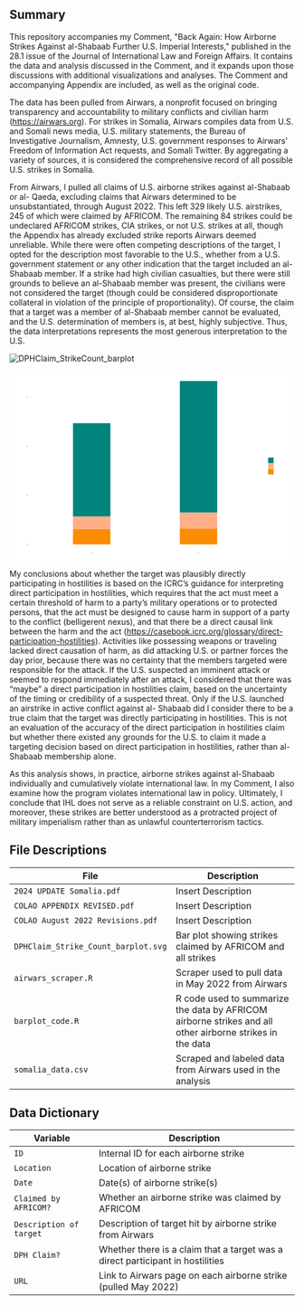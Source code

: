 ## Summary

This repository accompanies my Comment, "Back Again: How Airborne Strikes Against al-Shabaab Further U.S. Imperial Interests," published in the 28.1 issue of the Journal of International Law and Foreign Affairs. It contains the data and analysis discussed in the Comment, and it expands upon those discussions with additional visualizations and analyses. The Comment and accompanying Appendix are included, as well as the original code. 

The data has been pulled from Airwars, a nonprofit focused on bringing transparency and accountability to military conflicts and civilian harm (https://airwars.org). For strikes in Somalia, Airwars compiles data from U.S. and Somali news media, U.S. military statements, the Bureau of Investigative Journalism, Amnesty, U.S. government responses to Airwars’ Freedom of Information Act requests, and Somali Twitter. By aggregating a variety of sources, it is considered the comprehensive record of all possible U.S. strikes in Somalia.

From Airwars, I pulled all claims of U.S. airborne strikes against al-Shabaab or al- Qaeda, excluding claims that Airwars determined to be unsubstantiated, through August 2022. This left 329 likely U.S. airstrikes, 245 of which were claimed by AFRICOM. The remaining 84 strikes could be undeclared AFRICOM strikes, CIA strikes, or not U.S. strikes at all, though the Appendix has already excluded strike reports Airwars deemed unreliable. While there were often competing descriptions of the target, I opted for the description most favorable to the U.S., whether from a U.S. government statement or any other indication that the target included an al- Shabaab member. If a strike had high civilian casualties, but there were still grounds to believe an al-Shabaab member was present, the civilians were not considered the target (though could be considered disproportionate collateral in violation of the principle of proportionality). Of course, the claim that a target was a member of al-Shabaab member cannot be evaluated, and the U.S. determination of members is, at best, highly subjective. Thus, the data interpretations represents the most generous interpretation to the U.S.

![DPHClaim_StrikeCount_barplot](https://github.com/user-attachments/assets/a84f5bec-5946-476b-bd90-b426d0ce657f)

<svg xmlns='http://www.w3.org/2000/svg' xmlns:xlink='http://www.w3.org/1999/xlink' class='svglite' width='864.00pt' height='576.00pt' viewBox='0 0 864.00 576.00'>
<defs>
</defs>
<rect width='100%' height='100%' style='stroke: none; fill: #FFFFFF;'/>
<defs>
  <clipPath id='cpMC4wMHw4NjQuMDB8MC4wMHw1NzYuMDA='>
    <rect x='0.00' y='0.00' width='864.00' height='576.00' />
  </clipPath>
</defs>
<g clip-path='url(#cpMC4wMHw4NjQuMDB8MC4wMHw1NzYuMDA=)'>
<rect x='0.00' y='0.00' width='864.00' height='576.00' style='stroke-width: 1.07; stroke: #FFFFFF; fill: #FFFFFF;' />
</g>
<defs>
  <clipPath id='cpNTQuODZ8NzY3LjM4fDUuNDh8NTUwLjU4'>
    <rect x='54.86' y='5.48' width='712.52' height='545.10' />
  </clipPath>
</defs>
<g clip-path='url(#cpNTQuODZ8NzY3LjM4fDUuNDh8NTUwLjU4)'>
<polyline points='54.86,451.39 767.38,451.39 ' style='stroke-width: 0.53; stroke: #FFFFFF; stroke-linecap: butt;' />
<polyline points='54.86,302.58 767.38,302.58 ' style='stroke-width: 0.53; stroke: #FFFFFF; stroke-linecap: butt;' />
<polyline points='54.86,153.77 767.38,153.77 ' style='stroke-width: 0.53; stroke: #FFFFFF; stroke-linecap: butt;' />
<polyline points='54.86,525.80 767.38,525.80 ' style='stroke-width: 1.07; stroke: #FFFFFF; stroke-linecap: butt;' />
<polyline points='54.86,376.99 767.38,376.99 ' style='stroke-width: 1.07; stroke: #FFFFFF; stroke-linecap: butt;' />
<polyline points='54.86,228.18 767.38,228.18 ' style='stroke-width: 1.07; stroke: #FFFFFF; stroke-linecap: butt;' />
<polyline points='54.86,79.36 767.38,79.36 ' style='stroke-width: 1.07; stroke: #FFFFFF; stroke-linecap: butt;' />
<polyline points='249.18,550.58 249.18,5.48 ' style='stroke-width: 1.07; stroke: #FFFFFF; stroke-linecap: butt;' />
<polyline points='573.06,550.58 573.06,5.48 ' style='stroke-width: 1.07; stroke: #FFFFFF; stroke-linecap: butt;' />
<rect x='516.38' y='478.18' width='113.36' height='47.62' style='stroke-width: 1.07; stroke: none; stroke-linecap: butt; stroke-linejoin: miter; fill: #FB8C00;' />
<rect x='516.38' y='429.07' width='113.36' height='49.11' style='stroke-width: 1.07; stroke: none; stroke-linecap: butt; stroke-linejoin: miter; fill: #FFAE88;' />
<rect x='516.38' y='30.26' width='113.36' height='398.82' style='stroke-width: 1.07; stroke: none; stroke-linecap: butt; stroke-linejoin: miter; fill: #00847C;' />
<rect x='192.51' y='440.98' width='113.36' height='38.69' style='stroke-width: 1.07; stroke: none; stroke-linecap: butt; stroke-linejoin: miter; fill: #FFAE88;' />
<rect x='192.51' y='479.67' width='113.36' height='46.13' style='stroke-width: 1.07; stroke: none; stroke-linecap: butt; stroke-linejoin: miter; fill: #FB8C00;' />
<rect x='192.51' y='158.23' width='113.36' height='282.74' style='stroke-width: 1.07; stroke: none; stroke-linecap: butt; stroke-linejoin: miter; fill: #00847C;' />
</g>
<g clip-path='url(#cpMC4wMHw4NjQuMDB8MC4wMHw1NzYuMDA=)'>
<text x='49.93' y='531.54' text-anchor='end' style='font-size: 16.00px;fill: #4D4D4D; font-family: "Arial";' textLength='8.90px' lengthAdjust='spacingAndGlyphs'/>
<text x='49.93' y='382.73' text-anchor='end' style='font-size: 16.00px;fill: #4D4D4D; font-family: "Arial";' textLength='26.70px' lengthAdjust='spacingAndGlyphs'/>
<text x='49.93' y='233.91' text-anchor='end' style='font-size: 16.00px;fill: #4D4D4D; font-family: "Arial";' textLength='26.70px' lengthAdjust='spacingAndGlyphs'/>
<text x='49.93' y='85.10' text-anchor='end' style='font-size: 16.00px;fill: #4D4D4D; font-family: "Arial";' textLength='26.70px' lengthAdjust='spacingAndGlyphs'/>
<polyline points='52.12,525.80 54.86,525.80 ' style='stroke-width: 1.07; stroke: #333333; stroke-linecap: butt;' />
<polyline points='52.12,376.99 54.86,376.99 ' style='stroke-width: 1.07; stroke: #333333; stroke-linecap: butt;' />
<polyline points='52.12,228.18 54.86,228.18 ' style='stroke-width: 1.07; stroke: #333333; stroke-linecap: butt;' />
<polyline points='52.12,79.36 54.86,79.36 ' style='stroke-width: 1.07; stroke: #333333; stroke-linecap: butt;' />
<polyline points='249.18,553.32 249.18,550.58 ' style='stroke-width: 1.07; stroke: #333333; stroke-linecap: butt;' />
<polyline points='573.06,553.32 573.06,550.58 ' style='stroke-width: 1.07; stroke: #333333; stroke-linecap: butt;' />
<text x='249.18' y='566.99' text-anchor='middle' style='font-size: 16.00px;fill: #4D4D4D; font-family: "Arial";' textLength='73.77px' lengthAdjust='spacingAndGlyphs'/>
<text x='573.06' y='566.99' text-anchor='middle' style='font-size: 16.00px;fill: #4D4D4D; font-family: "Arial";' textLength='96.05px' lengthAdjust='spacingAndGlyphs'/>
<text transform='translate(16.96,278.03) rotate(-90)' text-anchor='middle' style='font-size: 16.00px; font-family: "Arial";' textLength='66.69px' lengthAdjust='spacingAndGlyphs'/>
<rect x='778.34' y='236.57' width='80.18' height='82.91' style='stroke-width: 1.07; stroke: none; fill: #FFFFFF;' />
<text x='783.82' y='253.64' style='font-size: 14.00px; font-family: "Arial";' textLength='69.22px' lengthAdjust='spacingAndGlyphs'/>
<rect x='783.82' y='262.17' width='17.28' height='17.28' style='stroke-width: 1.07; stroke: none; fill: #F2F2F2;' />
<rect x='784.53' y='262.87' width='15.86' height='15.86' style='stroke-width: 1.07; stroke: none; stroke-linecap: butt; stroke-linejoin: miter; fill: #00847C;' />
<rect x='784.53' y='262.87' width='15.86' height='15.86' style='stroke-width: 1.07; stroke: none; stroke-linecap: butt; stroke-linejoin: miter; fill: #00847C;' />
<rect x='783.82' y='279.45' width='17.28' height='17.28' style='stroke-width: 1.07; stroke: none; fill: #F2F2F2;' />
<rect x='784.53' y='280.15' width='15.86' height='15.86' style='stroke-width: 1.07; stroke: none; stroke-linecap: butt; stroke-linejoin: miter; fill: #FFAE88;' />
<rect x='784.53' y='280.15' width='15.86' height='15.86' style='stroke-width: 1.07; stroke: none; stroke-linecap: butt; stroke-linejoin: miter; fill: #FFAE88;' />
<rect x='783.82' y='296.73' width='17.28' height='17.28' style='stroke-width: 1.07; stroke: none; fill: #F2F2F2;' />
<rect x='784.53' y='297.43' width='15.86' height='15.86' style='stroke-width: 1.07; stroke: none; stroke-linecap: butt; stroke-linejoin: miter; fill: #FB8C00;' />
<rect x='784.53' y='297.43' width='15.86' height='15.86' style='stroke-width: 1.07; stroke: none; stroke-linecap: butt; stroke-linejoin: miter; fill: #FB8C00;' />
<text x='808.07' y='275.11' style='font-size: 12.00px; font-family: "Arial";' textLength='15.34px' lengthAdjust='spacingAndGlyphs'/>
<text x='808.07' y='292.39' style='font-size: 12.00px; font-family: "Arial";' textLength='36.01px' lengthAdjust='spacingAndGlyphs'/>
<text x='808.07' y='309.67' style='font-size: 12.00px; font-family: "Arial";' textLength='20.68px' lengthAdjust='spacingAndGlyphs'/>
</g>
</svg>



My conclusions about whether the target was plausibly directly participating in hostilities is based on the ICRC’s guidance for interpreting direct participation in hostilities, which requires that the act must meet a certain threshold of harm to a party’s military operations or to protected persons, that the act must be designed to cause harm in support of a party to the conflict (belligerent nexus), and that there be a direct causal link between the harm and the act (https://casebook.icrc.org/glossary/direct-participation-hostilities). Activities like possessing weapons or traveling lacked direct causation of harm, as did attacking U.S. or partner forces the day prior, because there was no certainty that the members targeted were responsible for the attack. If the U.S. suspected an imminent attack or seemed to respond immediately after an attack, I considered that there was “maybe” a direct participation in hostilities claim, based on the uncertainty of the timing or credibility of a suspected threat. Only if the U.S. launched an airstrike in active conflict against al- Shabaab did I consider there to be a true claim that the target was directly participating in hostilities. This is not an evaluation of the accuracy of the direct participation in hostilities claim but whether there existed any grounds for the U.S. to claim it made a targeting decision based on direct participation in hostilities, rather than al-Shabaab membership alone.

As this analysis shows, in practice, airborne strikes against al-Shabaab individually and cumulatively violate international law. In my Comment, I also examine how the program violates international law in policy. Ultimately, I conclude that IHL does not serve as a reliable constraint on U.S. action, and moreover, these strikes are better understood as a protracted project of military imperialism rather than as unlawful counterterrorism tactics. 

## File Descriptions

| File                                 | Description                                                                                                       
|--------------------------------------|----------------------------------------------------------------------------------------------------------|
| `2024 UPDATE Somalia.pdf`            | Insert Description                                                                                       | 
| `COLAO APPENDIX REVISED.pdf`         | Insert Description                                                                                       |
| `COLAO August 2022 Revisions.pdf`    | Insert Description                                                                                       |
| `DPHClaim_Strike_Count_barplot.svg`  | Bar plot showing strikes claimed by AFRICOM and all strikes                                              |
| `airwars_scraper.R`                  | Scraper used to pull data in May 2022 from Airwars                                                       |
| `barplot_code.R`                     | R code used to summarize the data by AFRICOM airborne strikes and all other airborne strikes in the data |
| `somalia_data.csv`                   | Scraped and labeled data from Airwars used in the analysis                                               |


## Data Dictionary

| Variable                             | Description                                                                                                       
|--------------------------------------|----------------------------------------------------------------------------------------------------------|
| `ID`                                 | Internal ID for each airborne strike                                                                     | 
| `Location`                           | Location of airborne strike                                                                              |
| `Date`                               | Date(s) of airborne strike(s)                                                                            |
| `Claimed by AFRICOM?`                | Whether an airborne strike was claimed by AFRICOM                                                        |
| `Description of target`              | Description of target hit by airborne strike from Airwars                                                |
| `DPH Claim?`                         | Whether there is a claim that a target was a direct participant in hostilities                           |
| `URL`                                | Link to Airwars page on each airborne strike (pulled May 2022)                                           |

